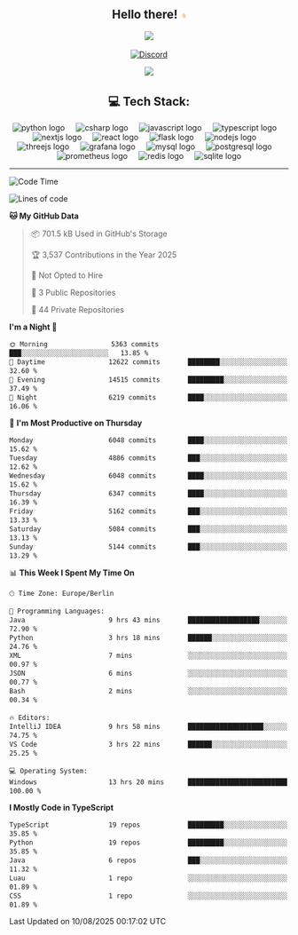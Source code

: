 <div align="center">
  
  ## <strong>Hello there! <img src="https://raw.githubusercontent.com/ginny100/ginny100/main/assets/waving-hand.webp" width="2%"></strong><br/>
  <p align="center">
    <a><img src="https://readme-typing-svg.herokuapp.com?color=3DF7E2&size=25&center=true&lines=hi;full+stack+developer;cops.bio+owner;"></a>
  </p>
  
</div>

<div align="center">
  <a href="https://discord.gg/mullencord">
    <img src="https://discord.c99.nl/widget/theme-1/727599616043909190.png" alt="Discord" />
  </a>
    <p align="center">  
      <img src="https://komarev.com/ghpvc/?username=Hunter-Matata">
    </p>
</div>

## <div align="center">💻 Tech Stack:</div>
<div align="center">
  <img src="https://cdn.jsdelivr.net/gh/devicons/devicon/icons/python/python-original.svg" height="40" alt="python logo"  />
  <img width="12" />
  <img src="https://cdn.jsdelivr.net/gh/devicons/devicon/icons/csharp/csharp-original.svg" height="40" alt="csharp logo"  />
  <img width="12" />
  <img src="https://cdn.jsdelivr.net/gh/devicons/devicon/icons/javascript/javascript-original.svg" height="40" alt="javascript logo"  />
  <img width="12" />
  <img src="https://cdn.jsdelivr.net/gh/devicons/devicon/icons/typescript/typescript-original.svg" height="40" alt="typescript logo"  />
  <img width="12" />
  <img src="https://cdn.jsdelivr.net/gh/devicons/devicon/icons/nextjs/nextjs-original.svg" height="40" alt="nextjs logo"  />
  <img width="12" />
  <img src="https://cdn.jsdelivr.net/gh/devicons/devicon/icons/react/react-original.svg" height="40" alt="react logo"  />
  <img width="12" />
  <img src="https://cdn.jsdelivr.net/gh/devicons/devicon/icons/flask/flask-original.svg" height="40" alt="flask logo"  />
  <img width="12" />
  <img src="https://cdn.jsdelivr.net/gh/devicons/devicon/icons/nodejs/nodejs-original.svg" height="40" alt="nodejs logo"  />
  <img width="12" />
  <img src="https://cdn.jsdelivr.net/gh/devicons/devicon/icons/threejs/threejs-original.svg" height="40" alt="threejs logo"  />
  <img width="12" />
  <img src="https://cdn.jsdelivr.net/gh/devicons/devicon/icons/grafana/grafana-original.svg" height="40" alt="grafana logo"  />
  <img width="12" />
  <img src="https://cdn.jsdelivr.net/gh/devicons/devicon/icons/mysql/mysql-original.svg" height="40" alt="mysql logo"  />
  <img width="12" />
  <img src="https://cdn.jsdelivr.net/gh/devicons/devicon/icons/postgresql/postgresql-original.svg" height="40" alt="postgresql logo"  />
  <img width="12" />
  <img src="https://cdn.jsdelivr.net/gh/devicons/devicon/icons/prometheus/prometheus-original.svg" height="40" alt="prometheus logo"  />
  <img width="12" />
  <img src="https://cdn.jsdelivr.net/gh/devicons/devicon/icons/redis/redis-original.svg" height="40" alt="redis logo"  />
  <img width="12" />
  <img src="https://cdn.jsdelivr.net/gh/devicons/devicon/icons/sqlite/sqlite-original.svg" height="40" alt="sqlite logo"  />
</div>

---
<!--START_SECTION:waka-->
![Code Time](http://img.shields.io/badge/Code%20Time-1%2C326%20hrs%2039%20mins-blue)

![Lines of code](https://img.shields.io/badge/From%20Hello%20World%20I%27ve%20Written-2.9%20million%20lines%20of%20code-blue)

**🐱 My GitHub Data** 

> 📦 701.5 kB Used in GitHub's Storage 
 > 
> 🏆 3,537 Contributions in the Year 2025
 > 
> 🚫 Not Opted to Hire
 > 
> 📜 3 Public Repositories 
 > 
> 🔑 44 Private Repositories 
 > 
**I'm a Night 🦉** 

```text
🌞 Morning                5363 commits        ███░░░░░░░░░░░░░░░░░░░░░░   13.85 % 
🌆 Daytime                12622 commits       ████████░░░░░░░░░░░░░░░░░   32.60 % 
🌃 Evening                14515 commits       █████████░░░░░░░░░░░░░░░░   37.49 % 
🌙 Night                  6219 commits        ████░░░░░░░░░░░░░░░░░░░░░   16.06 % 
```
📅 **I'm Most Productive on Thursday** 

```text
Monday                   6048 commits        ████░░░░░░░░░░░░░░░░░░░░░   15.62 % 
Tuesday                  4886 commits        ███░░░░░░░░░░░░░░░░░░░░░░   12.62 % 
Wednesday                6048 commits        ████░░░░░░░░░░░░░░░░░░░░░   15.62 % 
Thursday                 6347 commits        ████░░░░░░░░░░░░░░░░░░░░░   16.39 % 
Friday                   5162 commits        ███░░░░░░░░░░░░░░░░░░░░░░   13.33 % 
Saturday                 5084 commits        ███░░░░░░░░░░░░░░░░░░░░░░   13.13 % 
Sunday                   5144 commits        ███░░░░░░░░░░░░░░░░░░░░░░   13.29 % 
```


📊 **This Week I Spent My Time On** 

```text
🕑︎ Time Zone: Europe/Berlin

💬 Programming Languages: 
Java                     9 hrs 43 mins       ██████████████████░░░░░░░   72.90 % 
Python                   3 hrs 18 mins       ██████░░░░░░░░░░░░░░░░░░░   24.76 % 
XML                      7 mins              ░░░░░░░░░░░░░░░░░░░░░░░░░   00.97 % 
JSON                     6 mins              ░░░░░░░░░░░░░░░░░░░░░░░░░   00.77 % 
Bash                     2 mins              ░░░░░░░░░░░░░░░░░░░░░░░░░   00.34 % 

🔥 Editors: 
IntelliJ IDEA            9 hrs 58 mins       ███████████████████░░░░░░   74.75 % 
VS Code                  3 hrs 22 mins       ██████░░░░░░░░░░░░░░░░░░░   25.25 % 

💻 Operating System: 
Windows                  13 hrs 20 mins      █████████████████████████   100.00 % 
```

**I Mostly Code in TypeScript** 

```text
TypeScript               19 repos            █████████░░░░░░░░░░░░░░░░   35.85 % 
Python                   19 repos            █████████░░░░░░░░░░░░░░░░   35.85 % 
Java                     6 repos             ███░░░░░░░░░░░░░░░░░░░░░░   11.32 % 
Luau                     1 repo              ░░░░░░░░░░░░░░░░░░░░░░░░░   01.89 % 
CSS                      1 repo              ░░░░░░░░░░░░░░░░░░░░░░░░░   01.89 % 
```




 Last Updated on 10/08/2025 00:17:02 UTC
<!--END_SECTION:waka-->
